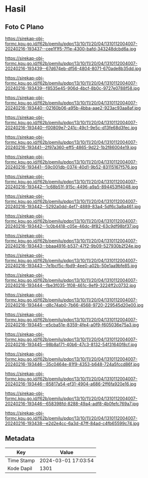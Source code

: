 # Hasil

## Foto C Plano

https://sirekap-obj-formc.kpu.go.id/f62b/pemilu/pdpr/13/10/11/20/04/1310112004007-20240216-193437--cee1f1f5-7f1e-4300-bafd-343248dcbd6a.jpg

https://sirekap-obj-formc.kpu.go.id/f62b/pemilu/pdpr/13/10/11/20/04/1310112004007-20240216-193439--67d674eb-df56-4804-8071-670ade8b35dd.jpg

https://sirekap-obj-formc.kpu.go.id/f62b/pemilu/pdpr/13/10/11/20/04/1310112004007-20240216-193439--f8535e45-906d-4bcf-8b0c-9727e0788f58.jpg

https://sirekap-obj-formc.kpu.go.id/f62b/pemilu/pdpr/13/10/11/20/04/1310112004007-20240216-193440--02160b06-a95b-4bba-aae2-923ac93aa8af.jpg

https://sirekap-obj-formc.kpu.go.id/f62b/pemilu/pdpr/13/10/11/20/04/1310112004007-20240216-193440--f00809e7-241c-49c1-9e5c-d13fe68d3fec.jpg

https://sirekap-obj-formc.kpu.go.id/f62b/pemilu/pdpr/13/10/11/20/04/1310112004007-20240216-193441--2f97a360-eff5-4865-9d22-1b2f86004e19.jpg

https://sirekap-obj-formc.kpu.go.id/f62b/pemilu/pdpr/13/10/11/20/04/1310112004007-20240216-193441--59c001db-0374-40d1-9b52-83115167f576.jpg

https://sirekap-obj-formc.kpu.go.id/f62b/pemilu/pdpr/13/10/11/20/04/1310112004007-20240216-193442--1c68b51f-915c-4496-a9a5-894453ff4048.jpg

https://sirekap-obj-formc.kpu.go.id/f62b/pemilu/pdpr/13/10/11/20/04/1310112004007-20240216-193442--5292a0dd-4ef7-4889-83a4-5df6c3a8a461.jpg

https://sirekap-obj-formc.kpu.go.id/f62b/pemilu/pdpr/13/10/11/20/04/1310112004007-20240216-193442--1c0b4418-c05e-46dc-8f82-63c9df98bf37.jpg

https://sirekap-obj-formc.kpu.go.id/f62b/pemilu/pdpr/13/10/11/20/04/1310112004007-20240216-193443--bbaa4916-b537-47f2-9b09-527930b2f24e.jpg

https://sirekap-obj-formc.kpu.go.id/f62b/pemilu/pdpr/13/10/11/20/04/1310112004007-20240216-193443--7e1bcf5c-fbd9-4ee0-a02b-50e1aa9bfe85.jpg

https://sirekap-obj-formc.kpu.go.id/f62b/pemilu/pdpr/13/10/11/20/04/1310112004007-20240216-193444--fbe3f035-1f08-461c-9ef9-3224ff2c0732.jpg

https://sirekap-obj-formc.kpu.go.id/f62b/pemilu/pdpr/13/10/11/20/04/1310112004007-20240216-193444--d8c74ab0-7b66-4568-9720-229545d20e00.jpg

https://sirekap-obj-formc.kpu.go.id/f62b/pemilu/pdpr/13/10/11/20/04/1310112004007-20240216-193445--e5cba51e-8359-4fe4-a0f9-f605036e75a3.jpg

https://sirekap-obj-formc.kpu.go.id/f62b/pemilu/pdpr/13/10/11/20/04/1310112004007-20240216-193445--98b8a171-40b6-47c3-8132-54f31640f8cf.jpg

https://sirekap-obj-formc.kpu.go.id/f62b/pemilu/pdpr/13/10/11/20/04/1310112004007-20240216-193446--35c0464e-81f9-4353-b648-724a5fccd86f.jpg

https://sirekap-obj-formc.kpu.go.id/f62b/pemilu/pdpr/13/10/11/20/04/1310112004007-20240216-193446--85817a54-ef31-4904-a686-2ff6fa920e16.jpg

https://sirekap-obj-formc.kpu.go.id/f62b/pemilu/pdpr/13/10/11/20/04/1310112004007-20240216-193446--658398fd-8288-49a4-adf8-4b0fefc769a7.jpg

https://sirekap-obj-formc.kpu.go.id/f62b/pemilu/pdpr/13/10/11/20/04/1310112004007-20240216-193438--e2d2e4cc-6a3d-47ff-84ad-c4fb65599c74.jpg


## Metadata

| Key        | Value               |
| ---------- | ------------------- |
| Time Stamp | 2024-03-01 17:03:54 |
| Kode Dapil | 1301                |



